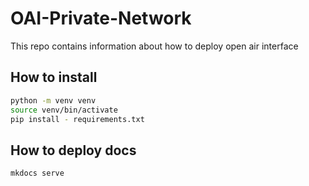 # OAI-Private-Network
This repo contains information about how to deploy open air interface 

## How to install 

```bash 
python -m venv venv 
source venv/bin/activate
pip install - requirements.txt
```

## How to deploy docs

```bash 
mkdocs serve
```
